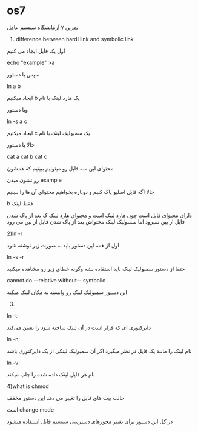 # os7

تمرین ۷ آزمایشگاه سیستم عامل 

1) difference between hardl link and symbolic link

اول یک فایل ایجاد می کنیم

echo "example" >a 

سپس با دستور 

ln a b
 

ایجاد میکنیم b یک هارد لینک با نام 

وبا دستور

ln -s a c

ایجاد میکنیم c یک سمبولیک لینک با نام 

حالا با دستور 

cat a   cat b   cat c

محتوای این سه فایل رو میتونیم ببینیم که همشون 

رو نشون میدن example 

حالا اگه فایل اصلیو پاک کنیم و
دوباره بخواهیم محتوای آن ها را ببینیم 

b فقط لینک 

دارای محتوای فایل است  چون هارد لینک است و محتواي هارد لینک ک
بعد از پاک شدن فایل از بین نمیرود اما سمبولیک لینک محتواش بعد از پاک شدن
فایل از بین می رود

2)ln -r 

اول از همه این دستور باید به صورت زیر نوشته شود 

ln -s -r 

حتما از دستور سمبولیک لینک باید استفاده بشه وگرنه خطای زیر رو مشاهده میکنید

cannot do --relative without-- symbolic

این دستور سمبولیک لینک رو وابسته به مکان لینک میکنه

3)
ln -t:

دایرکتوری ای که قرار است در آن لینک ساخته شود را تعیین می‌کند

ln -n:

 نام لینک را مانند یک فایل در نظر میگیرد اگر آن سمبولیک لینکی از یک دایرکتوری باشد

ln -v: 

نام هر فایل لینک داده شده را چاپ میکند

4)what is chmod

حالت بیت های فایل را تغییر می دهد این دستور مخفف 

است change mode 

در کل این دستور برای تغییر مجوزهای دسترسی سیستم فایل استفاده میشود



 



